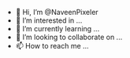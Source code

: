 - 👋 Hi, I’m @NaveenPixeler
- 👀 I’m interested in ...
- 🌱 I’m currently learning ...
- 💞️ I’m looking to collaborate on ...
- 📫 How to reach me ...

<!---
NaveenPixeler/NaveenPixeler is a ✨ special ✨ repository because its `README.md` (this file) appears on your GitHub profile.
You can click the Preview link to take a look at your changes.
--->
